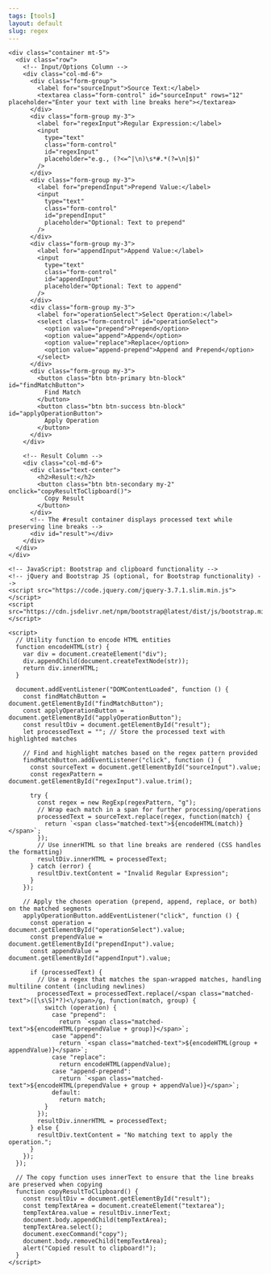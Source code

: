 ```yaml
---
tags: [tools]
layout: default
slug: regex
---
```

    <div class="container mt-5">
      <div class="row">
        <!-- Input/Options Column -->
        <div class="col-md-6">
          <div class="form-group">
            <label for="sourceInput">Source Text:</label>
            <textarea class="form-control" id="sourceInput" rows="12" placeholder="Enter your text with line breaks here"></textarea>
          </div>
          <div class="form-group my-3">
            <label for="regexInput">Regular Expression:</label>
            <input
              type="text"
              class="form-control"
              id="regexInput"
              placeholder="e.g., (?<=^|\n)\s*#.*(?=\n|$)"
            />
          </div>
          <div class="form-group my-3">
            <label for="prependInput">Prepend Value:</label>
            <input
              type="text"
              class="form-control"
              id="prependInput"
              placeholder="Optional: Text to prepend"
            />
          </div>
          <div class="form-group my-3">
            <label for="appendInput">Append Value:</label>
            <input
              type="text"
              class="form-control"
              id="appendInput"
              placeholder="Optional: Text to append"
            />
          </div>
          <div class="form-group my-3">
            <label for="operationSelect">Select Operation:</label>
            <select class="form-control" id="operationSelect">
              <option value="prepend">Prepend</option>
              <option value="append">Append</option>
              <option value="replace">Replace</option>
              <option value="append-prepend">Append and Prepend</option>
            </select>
          </div>
          <div class="form-group my-3">
            <button class="btn btn-primary btn-block" id="findMatchButton">
              Find Match
            </button>
            <button class="btn btn-success btn-block" id="applyOperationButton">
              Apply Operation
            </button>
          </div>
        </div>

        <!-- Result Column -->
        <div class="col-md-6">
          <div class="text-center">
            <h2>Result:</h2>
            <button class="btn btn-secondary my-2" onclick="copyResultToClipboard()">
              Copy Result
            </button>
          </div>
          <!-- The #result container displays processed text while preserving line breaks -->
          <div id="result"></div>
        </div>
      </div>
    </div>

    <!-- JavaScript: Bootstrap and clipboard functionality -->
    <!-- jQuery and Bootstrap JS (optional, for Bootstrap functionality) -->
    <script src="https://code.jquery.com/jquery-3.7.1.slim.min.js"></script>
    <script src="https://cdn.jsdelivr.net/npm/bootstrap@latest/dist/js/bootstrap.min.js"></script>
    
    <script>
      // Utility function to encode HTML entities
      function encodeHTML(str) {
        var div = document.createElement("div");
        div.appendChild(document.createTextNode(str));
        return div.innerHTML;
      }

      document.addEventListener("DOMContentLoaded", function () {
        const findMatchButton = document.getElementById("findMatchButton");
        const applyOperationButton = document.getElementById("applyOperationButton");
        const resultDiv = document.getElementById("result");
        let processedText = ""; // Store the processed text with highlighted matches

        // Find and highlight matches based on the regex pattern provided
        findMatchButton.addEventListener("click", function () {
          const sourceText = document.getElementById("sourceInput").value;
          const regexPattern = document.getElementById("regexInput").value.trim();

          try {
            const regex = new RegExp(regexPattern, "g");
            // Wrap each match in a span for further processing/operations
            processedText = sourceText.replace(regex, function(match) {
              return `<span class="matched-text">${encodeHTML(match)}</span>`;
            });
            // Use innerHTML so that line breaks are rendered (CSS handles the formatting)
            resultDiv.innerHTML = processedText;
          } catch (error) {
            resultDiv.textContent = "Invalid Regular Expression";
          }
        });

        // Apply the chosen operation (prepend, append, replace, or both) on the matched segments
        applyOperationButton.addEventListener("click", function () {
          const operation = document.getElementById("operationSelect").value;
          const prependValue = document.getElementById("prependInput").value;
          const appendValue = document.getElementById("appendInput").value;

          if (processedText) {
            // Use a regex that matches the span-wrapped matches, handling multiline content (including newlines)
            processedText = processedText.replace(/<span class="matched-text">([\s\S]*?)<\/span>/g, function(match, group) {
              switch (operation) {
                case "prepend":
                  return `<span class="matched-text">${encodeHTML(prependValue + group)}</span>`;
                case "append":
                  return `<span class="matched-text">${encodeHTML(group + appendValue)}</span>`;
                case "replace":
                  return encodeHTML(appendValue);
                case "append-prepend":
                  return `<span class="matched-text">${encodeHTML(prependValue + group + appendValue)}</span>`;
                default:
                  return match;
              }
            });
            resultDiv.innerHTML = processedText;
          } else {
            resultDiv.textContent = "No matching text to apply the operation.";
          }
        });
      });

      // The copy function uses innerText to ensure that the line breaks are preserved when copying
      function copyResultToClipboard() {
        const resultDiv = document.getElementById("result");
        const tempTextArea = document.createElement("textarea");
        tempTextArea.value = resultDiv.innerText;
        document.body.appendChild(tempTextArea);
        tempTextArea.select();
        document.execCommand("copy");
        document.body.removeChild(tempTextArea);
        alert("Copied result to clipboard!");
      }
    </script>
